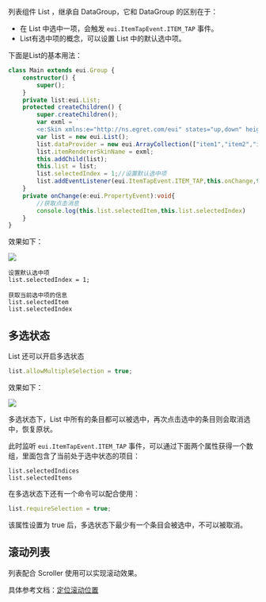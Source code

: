 列表组件 List ，继承自 DataGroup，它和 DataGroup 的区别在于：

* 在 List 中选中一项，会触发 `eui.ItemTapEvent.ITEM_TAP` 事件。
* List有选中项的概念，可以设置 List 中的默认选中项。

下面是List的基本用法：

~~~ typescript 
class Main extends eui.Group {
    constructor() {
        super();
    }
    private list:eui.List;
    protected createChildren() {
        super.createChildren();
        var exml = `
        <e:Skin xmlns:e="http://ns.egret.com/eui" states="up,down" height="50"> <e:Label text="{data}" textColor.down="0xFFFFFF" textColor.up="0x666666" horizontalCenter="0" verticalCenter="0"/> </e:Skin>`;
        var list = new eui.List();
        list.dataProvider = new eui.ArrayCollection(["item1","item2","item3"]);
        list.itemRendererSkinName = exml;
        this.addChild(list);
        this.list = list;
        list.selectedIndex = 1;//设置默认选中项
        list.addEventListener(eui.ItemTapEvent.ITEM_TAP,this.onChange,this);
    }
    private onChange(e:eui.PropertyEvent):void{
    	//获取点击消息
        console.log(this.list.selectedItem,this.list.selectedIndex)
    }
}
~~~ 
效果如下：

![](5604f13909a44.png)

~~~
设置默认选中项
list.selectedIndex = 1;
~~~
~~~
获取当前选中项的信息
list.selectedItem
list.selectedIndex
~~~
## 多选状态
 List 还可以开启多选状态
 
~~~ TypeScript
list.allowMultipleSelection = true;
~~~
效果如下：

![](5625d92835954.png)

多选状态下，List 中所有的条目都可以被选中，再次点击选中的条目则会取消选中，恢复原状。

此时监听 `eui.ItemTapEvent.ITEM_TAP` 事件，可以通过下面两个属性获得一个数组，里面包含了当前处于选中状态的项目：

~~~
list.selectedIndices
list.selectedItems
~~~
在多选状态下还有一个命令可以配合使用：

~~~ TypeScript
list.requireSelection = true;
~~~
该属性设置为 true 后，多选状态下最少有一个条目会被选中，不可以被取消。

## 滚动列表

列表配合 Scroller 使用可以实现滚动效果。

具体参考文档：[定位滚动位置](../../container/scroller/README.md#定位滚动位置)
